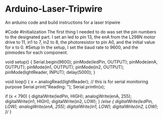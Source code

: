 # Arduino-Laser-Tripwire
An arduino code and build instructions for a laser tripwire

#Code
#Initialization
The first thing I needed to do was set the pin numbers to the designated part.
I set an led to pin 13, the enA from the L298N motor drive to 11, in1 to 7, in2 to 8, the photoresistor to pin A0, and the initial value for x to 0.
#Setup
In the setup, I set the baud rate to 9600, and the pinmodes for each component.

void setup() {
  Serial.begin(9600);
  pinMode(ledPin, OUTPUT);
  pinMode(enA, OUTPUT);
  pinMode(in1, OUTPUT);
  pinMode(in2, OUTPUT);
  pinMode(lightReader, INPUT);
  delay(5000);
}

void loop() {
  x = analogRead(lightReader); // this is for serial monitoring purpose
  Serial.print("Reading: "); 
  Serial.println(x);
  
  if (x < 790) 
    {
      digitalWrite(ledPin, HIGH);
      analogWrite(enA, 255);
      digitalWrite(in1, HIGH);
	    digitalWrite(in2, LOW);
    }
  /*else 
    {
      digitalWrite(ledPin, LOW);
      analogWrite(enA, 255);
      digitalWrite(in1, LOW);
	    digitalWrite(in2, LOW);
    }*/
}
